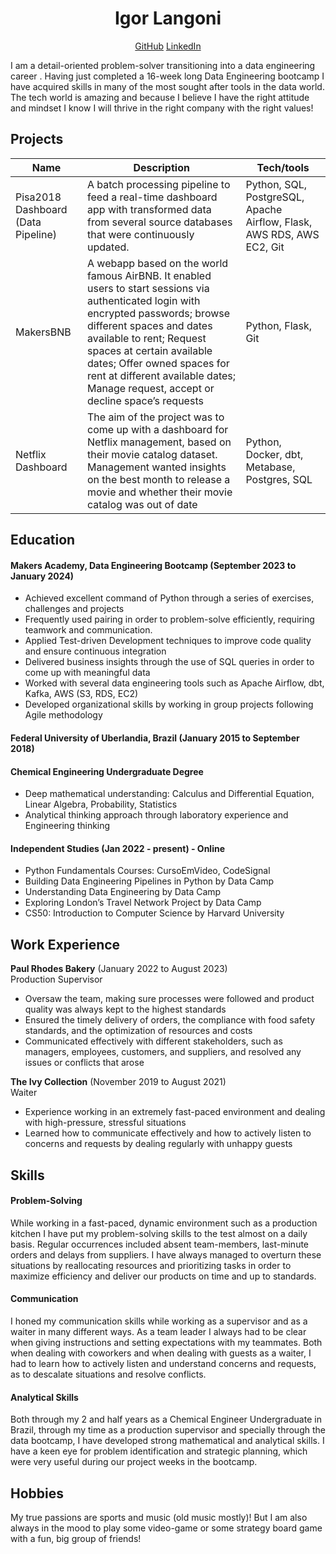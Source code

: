 
<h1 align='center'>Igor Langoni</h1> 

<p align='center'>
<a href="https://github.com/igorlangoni/">GitHub</a> <a href="https://www.linkedin.com/in/igor-langoni/">LinkedIn</a> 
</p>

I am a detail-oriented problem-solver transitioning into a data engineering career . Having just completed a 16-week long Data Engineering bootcamp I have acquired skills in many of the most sought after tools in the data world. The tech world is amazing and because I believe I have the right attitude and mindset I know I will thrive in the right company with the right values!


## Projects

| Name                         | Description         | Tech/tools        |
| ---------------------------- | -----------------   | ----------------- |
| Pisa2018 Dashboard (Data Pipeline) | A batch processing pipeline to feed a real-time dashboard app with transformed data from several source databases that were continuously updated.| Python, SQL, PostgreSQL, Apache Airflow, Flask, AWS RDS, AWS EC2, Git |                     
| MakersBNB | A webapp based on the world famous AirBNB. It enabled users to start sessions via authenticated login with encrypted passwords; browse different spaces and dates available to rent; Request spaces at certain available dates; Offer owned spaces for rent at different available dates; Manage request, accept or decline space’s requests | Python, Flask, Git
| Netflix Dashboard | The aim of the project was to come up with a dashboard for Netflix management, based on their movie catalog dataset. Management wanted insights on the best month to release a movie and whether their movie catalog was out of date | Python, Docker, dbt, Metabase, Postgres, SQL



## Education

#### Makers Academy, Data Engineering Bootcamp (September 2023 to January 2024)
- Achieved excellent command of Python through a series of exercises, challenges and projects
- Frequently used pairing in order to problem-solve efficiently, requiring teamwork and communication.
- Applied Test-driven Development techniques to improve code quality and ensure continuous integration
- Delivered business insights through the use of SQL queries in order to come up with meaningful data
- Worked with several data engineering tools such as Apache Airflow, dbt, Kafka, AWS (S3, RDS, EC2)
- Developed organizational skills by working in group projects following Agile methodology


#### Federal University of Uberlandia, Brazil (January 2015 to September 2018)
#### Chemical Engineering Undergraduate Degree 
  
- Deep mathematical understanding: Calculus and Differential Equation, Linear Algebra, Probability, Statistics <br>
- Analytical thinking approach through laboratory experience and Engineering thinking


#### Independent Studies (Jan 2022 - present) - Online
- Python Fundamentals Courses: CursoEmVideo, CodeSignal <br>
- Building Data Engineering Pipelines in Python by Data Camp <br>
- Understanding Data Engineering by Data Camp <br>
- Exploring London’s Travel Network Project by Data Camp <br>
- CS50: Introduction to Computer Science by Harvard University <br>
  
## Work Experience

**Paul Rhodes Bakery**  (January 2022 to August 2023) <br> 
Production Supervisor

- Oversaw the team, making sure processes were followed and product quality was always kept to the highest standards<br>
- Ensured the timely delivery of orders, the compliance with food safety standards, and the optimization of resources and costs <br>
- Communicated effectively with different stakeholders, such as managers, employees, customers, and suppliers, and resolved any issues or conflicts that arose

**The Ivy Collection** (November 2019 to August 2021)<br>
Waiter

- Experience working in an extremely fast-paced environment and dealing with high-pressure, stressful situations<br>
- Learned how to communicate effectively and how to actively listen to concerns and requests by dealing regularly with unhappy guests

## Skills

#### Problem-Solving
While working in a fast-paced, dynamic environment such as a production kitchen I have put my problem-solving skills to the test almost on a daily basis. Regular occurrences included absent team-members, last-minute orders and delays from suppliers. I have always managed to overturn these situations by reallocating resources and prioritizing tasks in order to maximize efficiency and deliver our products on time and up to standards. 

#### Communication
I honed my communication skills while working as a supervisor and as a waiter in many different ways. As a team leader I always had to be clear when giving instructions and setting expectations with my teammates. Both when dealing with coworkers and when dealing with guests as a waiter, I had to learn how to actively listen and understand concerns and requests, as to descalate situations and resolve conflicts.

#### Analytical Skills
Both through my 2 and half years as a Chemical Engineer Undergraduate in Brazil, through my time as a production supervisor and specially through the data bootcamp, I have developed strong mathematical and analytical skills. I have a keen eye for problem identification and strategic planning, which were very useful during our project weeks in the bootcamp. 



## Hobbies

My true passions are sports and music (old music mostly)! But I am also always in the mood to play some video-game or some strategy board game with a fun, big group of friends!
